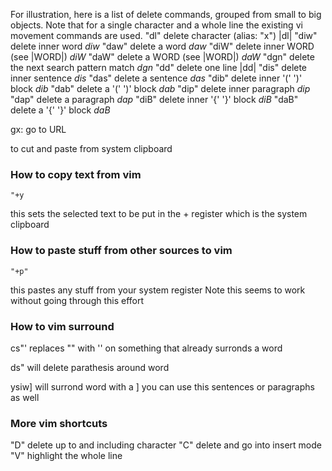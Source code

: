 
For illustration, here is a list of delete commands, grouped from small to big
objects.  Note that for a single character and a whole line the existing vi
movement commands are used.
	"dl"	delete character (alias: "x")		|dl|
	"diw"	delete inner word			*diw*
	"daw"	delete a word				*daw*
	"diW"	delete inner WORD (see |WORD|)		*diW*
	"daW"	delete a WORD (see |WORD|)		*daW*
	"dgn"   delete the next search pattern match    *dgn*
	"dd"	delete one line				|dd|
	"dis"	delete inner sentence			*dis*
	"das"	delete a sentence			*das*
	"dib"	delete inner '(' ')' block		*dib*
	"dab"	delete a '(' ')' block			*dab*
	"dip"	delete inner paragraph			*dip*
	"dap"	delete a paragraph			*dap*
	"diB"	delete inner '{' '}' block		*diB*
	"daB"	delete a '{' '}' block			*daB*

gx: go to URL

to cut and paste from system clipboard

### How to copy text from vim
```
"+y
```
this sets the selected text to be put in the + register which is the system clipboard

### How to paste stuff from other sources to vim
```
"+p"
```
this pastes any stuff from your system register
Note this seems to work without going through this effort

### How to vim surround

cs"'
replaces "" with '' on something that already surronds a word

ds" will delete parathesis around word

ysiw] will surrond word with a ]
you can use this sentences or paragraphs as well

### More  vim shortcuts
"D" delete up to and including character
"C" delete and go into insert mode
"V" highlight the whole line
